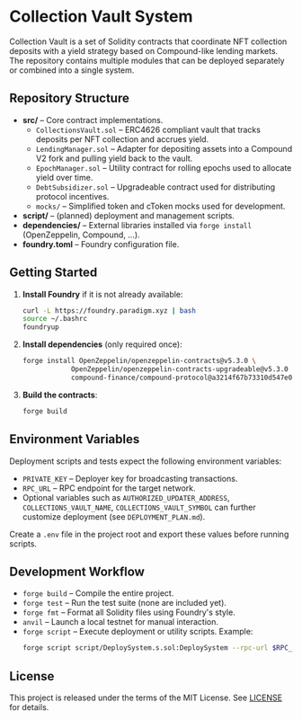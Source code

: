 # Collection Vault System

Collection Vault is a set of Solidity contracts that coordinate NFT collection deposits with a yield strategy based on Compound-like lending markets. The repository contains multiple modules that can be deployed separately or combined into a single system.

## Repository Structure

- **src/** – Core contract implementations.
  - `CollectionsVault.sol` – ERC4626 compliant vault that tracks deposits per NFT collection and accrues yield.
  - `LendingManager.sol` – Adapter for depositing assets into a Compound V2 fork and pulling yield back to the vault.
  - `EpochManager.sol` – Utility contract for rolling epochs used to allocate yield over time.
  - `DebtSubsidizer.sol` – Upgradeable contract used for distributing protocol incentives.
  - `mocks/` – Simplified token and cToken mocks used for development.
- **script/** – (planned) deployment and management scripts.
- **dependencies/** – External libraries installed via `forge install` (OpenZeppelin, Compound, …).
- **foundry.toml** – Foundry configuration file.

## Getting Started

1. **Install Foundry** if it is not already available:
   ```bash
   curl -L https://foundry.paradigm.xyz | bash
   source ~/.bashrc
   foundryup
   ```
2. **Install dependencies** (only required once):
   ```bash
   forge install OpenZeppelin/openzeppelin-contracts@v5.3.0 \
               OpenZeppelin/openzeppelin-contracts-upgradeable@v5.3.0 \
               compound-finance/compound-protocol@a3214f67b73310d547e00fc578e8355911c9d376
   ```
3. **Build the contracts**:
   ```bash
   forge build
   ```

## Environment Variables

Deployment scripts and tests expect the following environment variables:

- `PRIVATE_KEY` – Deployer key for broadcasting transactions.
- `RPC_URL` – RPC endpoint for the target network.
- Optional variables such as `AUTHORIZED_UPDATER_ADDRESS`, `COLLECTIONS_VAULT_NAME`, `COLLECTIONS_VAULT_SYMBOL` can further customize deployment (see `DEPLOYMENT_PLAN.md`).

Create a `.env` file in the project root and export these values before running scripts.

## Development Workflow

- `forge build` – Compile the entire project.
- `forge test` – Run the test suite (none are included yet).
- `forge fmt` – Format all Solidity files using Foundry's style.
- `anvil` – Launch a local testnet for manual interaction.
- `forge script` – Execute deployment or utility scripts. Example:
  ```bash
  forge script script/DeploySystem.s.sol:DeploySystem --rpc-url $RPC_URL --private-key $PRIVATE_KEY --broadcast -vvvv
  ```

## License

This project is released under the terms of the MIT License. See [LICENSE](LICENSE) for details.

